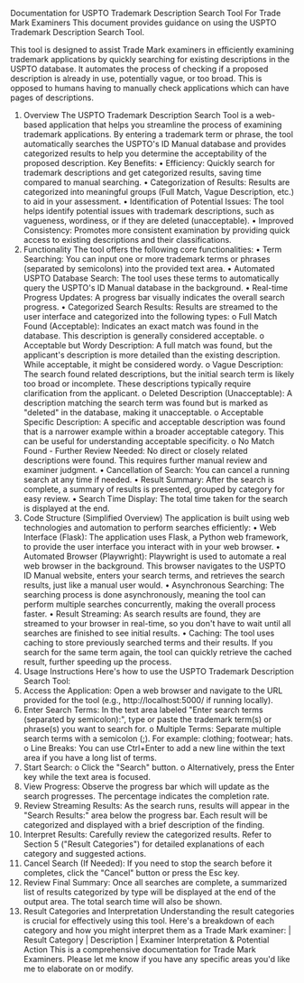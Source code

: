 Documentation for USPTO Trademark Description Search Tool
For Trade Mark Examiners
This document provides guidance on using the USPTO Trademark Description Search Tool. 

This tool is designed to assist Trade Mark examiners in efficiently examining trademark applications by quickly searching for existing descriptions in the USPTO database. It automates the process of checking if a proposed description is already in use, potentially vague, or too broad. This is opposed to humans having to manually check applications which can have pages of descriptions.
1. Overview
The USPTO Trademark Description Search Tool is a web-based application that helps you streamline the process of examining trademark applications. By entering a trademark term or phrase, the tool automatically searches the USPTO's ID Manual database and provides categorized results to help you determine the acceptability of the proposed description.
Key Benefits:
•	Efficiency: Quickly search for trademark descriptions and get categorized results, saving time compared to manual searching.
•	Categorization of Results: Results are categorized into meaningful groups (Full Match, Vague Description, etc.) to aid in your assessment.
•	Identification of Potential Issues: The tool helps identify potential issues with trademark descriptions, such as vagueness, wordiness, or if they are deleted (unacceptable).
•	Improved Consistency: Promotes more consistent examination by providing quick access to existing descriptions and their classifications.
2. Functionality
The tool offers the following core functionalities:
•	Term Searching: You can input one or more trademark terms or phrases (separated by semicolons) into the provided text area.
•	Automated USPTO Database Search: The tool uses these terms to automatically query the USPTO's ID Manual database in the background.
•	Real-time Progress Updates: A progress bar visually indicates the overall search progress.
•	Categorized Search Results: Results are streamed to the user interface and categorized into the following types:
o	Full Match Found (Acceptable): Indicates an exact match was found in the database. This description is generally considered acceptable.
o	Acceptable but Wordy Description: A full match was found, but the applicant's description is more detailed than the existing description. While acceptable, it might be considered wordy.
o	Vague Description: The search found related descriptions, but the initial search term is likely too broad or incomplete. These descriptions typically require clarification from the applicant.
o	Deleted Description (Unacceptable): A description matching the search term was found but is marked as "deleted" in the database, making it unacceptable.
o	Acceptable Specific Description: A specific and acceptable description was found that is a narrower example within a broader acceptable category. This can be useful for understanding acceptable specificity.
o	No Match Found - Further Review Needed: No direct or closely related descriptions were found. This requires further manual review and examiner judgment.
•	Cancellation of Search: You can cancel a running search at any time if needed.
•	Result Summary: After the search is complete, a summary of results is presented, grouped by category for easy review.
•	Search Time Display: The total time taken for the search is displayed at the end.
3. Code Structure (Simplified Overview)
The application is built using web technologies and automation to perform searches efficiently:
•	Web Interface (Flask): The application uses Flask, a Python web framework, to provide the user interface you interact with in your web browser.
•	Automated Browser (Playwright): Playwright is used to automate a real web browser in the background. This browser navigates to the USPTO ID Manual website, enters your search terms, and retrieves the search results, just like a manual user would.
•	Asynchronous Searching: The searching process is done asynchronously, meaning the tool can perform multiple searches concurrently, making the overall process faster.
•	Result Streaming: As search results are found, they are streamed to your browser in real-time, so you don't have to wait until all searches are finished to see initial results.
•	Caching: The tool uses caching to store previously searched terms and their results. If you search for the same term again, the tool can quickly retrieve the cached result, further speeding up the process.
4. Usage Instructions
Here's how to use the USPTO Trademark Description Search Tool:
1.	Access the Application: Open a web browser and navigate to the URL provided for the tool (e.g., http://localhost:5000/ if running locally).
2.	Enter Search Terms: In the text area labeled "Enter search terms (separated by semicolon):", type or paste the trademark term(s) or phrase(s) you want to search for.
o	Multiple Terms: Separate multiple search terms with a semicolon (;). For example: clothing; footwear; hats.
o	Line Breaks: You can use Ctrl+Enter to add a new line within the text area if you have a long list of terms.
3.	Start Search:
o	Click the "Search" button.
o	Alternatively, press the Enter key while the text area is focused.
4.	View Progress: Observe the progress bar which will update as the search progresses. The percentage indicates the completion rate.
5.	Review Streaming Results: As the search runs, results will appear in the "Search Results:" area below the progress bar. Each result will be categorized and displayed with a brief description of the finding.
6.	Interpret Results: Carefully review the categorized results. Refer to Section 5 ("Result Categories") for detailed explanations of each category and suggested actions.
7.	Cancel Search (If Needed): If you need to stop the search before it completes, click the "Cancel" button or press the Esc key.
8.	Review Final Summary: Once all searches are complete, a summarized list of results categorized by type will be displayed at the end of the output area. The total search time will also be shown.
5. Result Categories and Interpretation
Understanding the result categories is crucial for effectively using this tool. Here's a breakdown of each category and how you might interpret them as a Trade Mark examiner:
| Result Category | Description | Examiner Interpretation & Potential Action
This is a comprehensive documentation for Trade Mark Examiners. Please let me know if you have any specific areas you'd like me to elaborate on or modify.

